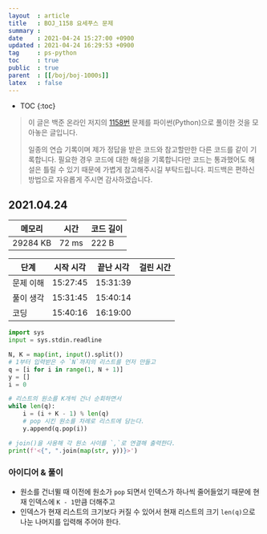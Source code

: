 ```yaml
---
layout  : article
title   : BOJ_1158 요세푸스 문제
summary : 
date    : 2021-04-24 15:27:00 +0900
updated : 2021-04-24 16:29:53 +0900
tag     : ps-python
toc     : true
public  : true
parent  : [[/boj/boj-1000s]]
latex   : false
---
```

* TOC
{:toc}

> 이 글은 백준 온라인 저지의 [1158번](https://www.acmicpc.net/problem/1158) 문제를 파이썬(Python)으로 풀이한 것을 모아놓은 글입니다.
>
> 일종의 연습 기록이며 제가 정답을 받은 코드와 참고할만한 다른 코드를 같이 기록합니다. 필요한 경우 코드에 대한 해설을 기록합니다만 코드는 통과했어도 해설은 틀릴 수 있기 때문에 가볍게 참고해주시길 부탁드립니다. 피드백은 편하신 방법으로 자유롭게 주시면 감사하겠습니다.

## 2021.04.24

| 메모리    | 시간  | 코드 길이 |
| --------- | ----- | --------- |
| 29284 KB  | 72 ms | 222 B     |

| 단계      | 시작 시각 | 끝난 시각 | 걸린 시간 |
| --------- | --------- | --------- | --------- |
| 문제 이해 | 15:27:45  | 15:31:39  |           |
| 풀이 생각 | 15:31:45  | 15:40:14  |           |
| 코딩      | 15:40:16  | 16:19:00  |           |

```python
import sys
input = sys.stdin.readline

N, K = map(int, input().split())
# 1부터 입력받은 수 `N`까지의 리스트를 먼저 만들고
q = [i for i in range(1, N + 1)]
y = []
i = 0

# 리스트의 원소를 K개씩 건너 순회하면서
while len(q):
    i = (i + K - 1) % len(q)
    # pop 시킨 원소를 차례로 리스트에 담는다.
    y.append(q.pop(i))

# join()을 사용해 각 원소 사이를 `,`로 연결해 출력한다.
print(f'<{", ".join(map(str, y))}>')
```

### 아이디어 & 풀이

* 원소를 건너뛸 때 이전에 원소가 `pop` 되면서 인덱스가 하나씩 줄어들었기 때문에 현재 인덱스에 `K - 1`만큼 더해주고
* 인덱스가 현재 리스트의 크기보다 커질 수 있어서 현재 리스트의 크기 `len(q)`으로 나눈 나머지를 입력해 주어야 한다.
